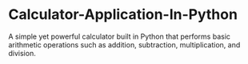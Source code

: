 # Calculator-Application-In-Python
A simple yet powerful calculator built in Python that performs basic arithmetic operations such as addition, subtraction, multiplication, and division.
